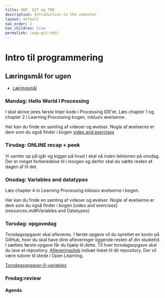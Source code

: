 ```yaml
---
title: OOP, GIT og TDD
description: Introduction to the semester
layout: default
nav_order: 2
has_children: true
permalink: /oop-git-tdd/
---
```


# Intro til programmering

## Læringsmål for ugen

- [Læringsmål](./laeringsmaal.md)



### Mandag: Hello World I Processing
I skal skrive jeres første linjer kode i Processing IDE'et. Læs chapter 1 og chapter 2 i Learning Processing bogen, inklusiv øvelserne.

Her kan du finde en samling af videoer og øvelser. Nogle af øvelserne er dem som du også finder i bogen [video and exercises](resources.md#Programming) 

### Tirsdag: ONLINE recap + peek
Vi samler op på igår og kigger på hvad I skal nå inden lektionen på onsdag.
Der er meget forberedelse til i morgen og derfor skal du sætte resten af dagen af til det.


### Onsdag: Variables and datatypes
Læs chapter 4 in Learning Processing inklusiv øvelserne i bogen.

Her kan du finde en samling af videoer og øvelser. Nogle af øvelserne er dem som du også finder i bogen [video and exercises](resources.md#Variables and Datatypes)

### Torsdag: opgavedag
Torsdagsopgaver skal afleveres. I første opgave vil du oprettet en konto på GitHub, hvor du skal have dine afleveringer liggende resten af din studietid.
I sættets første opgave får du hjælp til dette. Til hver torsdagsopgave skal du lave et repository. 
 [Afleveringslink]() indsæt linket til dit repository. Der vil være tutorer til stede i Open Learning.


[Torsdagsopgaver-0-variables](https://github.com/Dat1Cphbusiness/Torsdagsopgaver-0-variables)

### Fredag:review


#### Agenda
